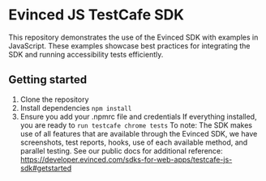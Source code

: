 # Evinced JS TestCafe SDK 
This repository demonstrates the use of the Evinced SDK with examples in JavaScript. These examples showcase best practices for integrating the SDK and running accessibility tests efficiently.

## Getting started
1. Clone the repository
2. Install dependencies
```npm install```
3. Ensure you add your .npmrc file and credentials
If everything installed, you are ready to ```run testcafe chrome tests```
To note:
The SDK makes use of all features that are available through the Evinced SDK, we have screenshots, test reports, hooks, use of each available method, and parallel testing.
See our public docs for additional reference:
https://developer.evinced.com/sdks-for-web-apps/testcafe-js-sdk#getstarted